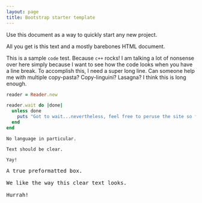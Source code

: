 ```yaml
---
layout: page
title: Bootstrap starter template
---
```


Use this document as a way to quickly start any new project.

All you get is this text and a mostly barebones HTML document.

This is a sample `code` test. Because `c++` rocks! I am talking a lot of nonsense over here simply because I want to see how the code looks when you have a line break. To accomplish this, I need a super long line. Can someone help me with multiple copy-pasta? Copy-linguini? Lasagna? I think this is long enough.

``` ruby
reader = Reader.new

reader.wait do |done|
  unless done
    puts "Got to wait...nevertheless, feel free to peruse the site so far..."
  end
end
```

```
No language in particular.

Text should be clear.

Yay!
```

<pre>
A true preformatted box.

We like the way this clear text looks.

Hurrah!
</pre>